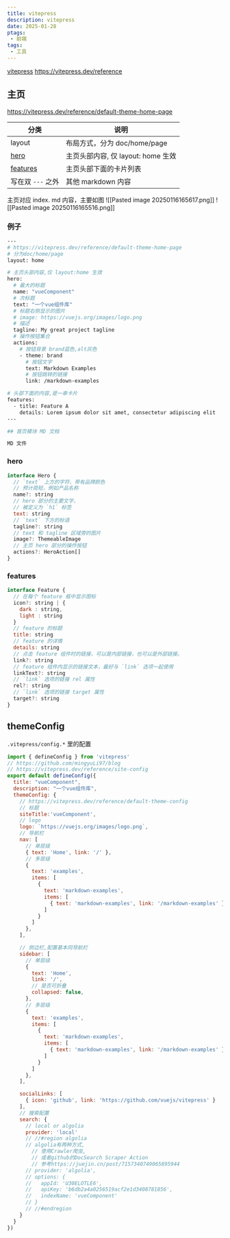 ```yaml
---
title: vitepress
description: vitepress
date: 2025-01-28
ptags:
 - 前端
tags:
 - 工具
---
```

[vitepress](https://juejin.cn/post/7362547962604437541?searchId=20250116152459C477D53F0033D50AF80C#heading-40)
 https://vitepress.dev/reference

## 主页
https://vitepress.dev/reference/default-theme-home-page

| 分类                     | 说明                        |
| ---------------------- | ------------------------- |
| layout                 | 布局方式，分为 doc/home/page     |
| [hero](#hero)          | 主页头部内容, 仅 layout: home 生效 |
| [features](##features) | 主页头部下面的卡片列表               |
| 写在双 `---` 之外           | 其他 markdown 内容            |

主页对应 index. md 内容，主要如图
![[Pasted image 20250116165617.png]]
![[Pasted image 20250116165516.png]]
### 例子
```sh
---
# https://vitepress.dev/reference/default-theme-home-page
# 分为doc/home/page
layout: home

# 主页头部内容,仅 layout:home 生效
hero:
  # 最大的标题
  name: "vueComponent"
  # 次标题
  text: "一个vue组件库"
  # 标题右侧显示的图片
  # image: https://vuejs.org/images/logo.png
  # 描述
  tagline: My great project tagline
  # 操作按钮集合
  actions:
    # 按钮背景 brand蓝色,alt灰色
    - theme: brand
      # 按钮文字
      text: Markdown Examples
      # 按钮跳转的链接
      link: /markdown-examples

# 头部下面的内容,是一串卡片
features:
  - title: Feature A
    details: Lorem ipsum dolor sit amet, consectetur adipiscing elit
---

## 首页模块 MD 文档

MD 文件
```
### hero
```js
interface Hero {
  // `text` 上方的字符，带有品牌颜色
  // 预计简短，例如产品名称
  name?: string
  // hero 部分的主要文字，
  // 被定义为 `h1` 标签
  text: string
  // `text` 下方的标语
  tagline?: string
  // text 和 tagline 区域旁的图片
  image?: ThemeableImage
  // 主页 hero 部分的操作按钮
  actions?: HeroAction[]
}

```
### features
```js
interface Feature {
  // 在每个 feature 框中显示图标
  icon?: string | {
  	dark : string,
  	light : string
  }
  // feature 的标题
  title: string
  // feature 的详情
  details: string
  // 点击 feature 组件时的链接，可以是内部链接，也可以是外部链接。
  link?: string
  // feature 组件内显示的链接文本，最好与 `link` 选项一起使用
  linkText?: string
  // `link` 选项的链接 rel 属性
  rel?: string
  // `link` 选项的链接 target 属性
  target?: string
}

```

## themeConfig
`.vitepress/config.*` 里的配置

```js
import { defineConfig } from 'vitepress'
// https://github.com/mingyuLi97/blog
// https://vitepress.dev/reference/site-config
export default defineConfig({
  title: "vueComponent",
  description: "一个vue组件库",
  themeConfig: {
    // https://vitepress.dev/reference/default-theme-config
    // 标题
    siteTitle:'vueComponent',
    // logo
    logo: `https://vuejs.org/images/logo.png`,
    // 导航栏
    nav: [
      // 单层级
      { text: 'Home', link: '/' },
      // 多层级
      {
        text: 'examples',
        items: [
          {
            text: 'markdown-examples',
            items: [
              { text: 'markdown-examples', link: '/markdown-examples' },
            ]
          }
        ]
      },
    ],

    // 侧边栏,配置基本同导航栏
    sidebar: [
      // 单层级
      {
        text: 'Home',
        link: '/',
        // 是否可折叠
        collapsed: false,
      },
      // 多层级
      {
        text: 'examples',
        items: [
          {
            text: 'markdown-examples',
            items: [
              { text: 'markdown-examples', link: '/markdown-examples' },
            ]
          }
        ]
      },
    ],

    socialLinks: [
      { icon: 'github', link: 'https://github.com/vuejs/vitepress' }
    ],
    // 搜索配置
    search: {
      // local or algolia
      provider: 'local'
      // //#region algolia
      // algolia有两种方式,
      	// 使用Crawler爬虫,
      	// 或者github的DocSearch Scraper Action
      	// 参考https://juejin.cn/post/7157340749065895944
      // provider: 'algolia',
      // options: {
      //   appId: 'U30ELOTLE6',
      //   apiKey: 'b6db2a4a0256519acf2e1d3408781856',
      //   indexName: 'vueComponent'
      // }
      // //#endregion
    }
  }
})

```

